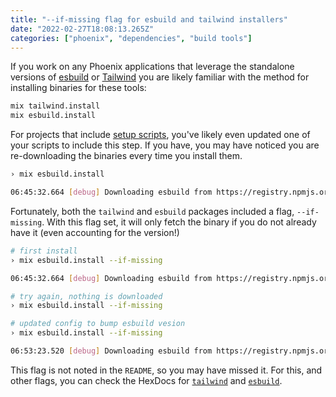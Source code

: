 ```yaml
---
title: "--if-missing flag for esbuild and tailwind installers"
date: "2022-02-27T18:08:13.265Z"
categories: ["phoenix", "dependencies", "build tools"]
---
```


If you work on any Phoenix applications that leverage the standalone versions of [esbuild](https://github.com/phoenixframework/esbuild) or [Tailwind](https://github.com/phoenixframework/tailwind) you are likely familiar with the method for installing binaries for these tools:

```bash
mix tailwind.install
mix esbuild.install
```

For projects that include [setup scripts](https://github.com/github/scripts-to-rule-them-all), you've likely even updated one of your scripts to include this step. If you have, you may have noticed you are re-downloading the binaries every time you install them.

```bash
› mix esbuild.install

06:45:32.664 [debug] Downloading esbuild from https://registry.npmjs.org/esbuild-darwin-64/-/esbuild-darwin-64-0.14.0.tgz
```

Fortunately, both the `tailwind` and `esbuild` packages included a flag, `--if-missing`. With this flag set, it will only fetch the binary if you do not already have it (even accounting for the version!)

```bash
# first install
› mix esbuild.install --if-missing

06:45:32.664 [debug] Downloading esbuild from https://registry.npmjs.org/esbuild-darwin-64/-/esbuild-darwin-64-0.14.0.tgz

# try again, nothing is downloaded
› mix esbuild.install --if-missing

# updated config to bump esbuild vesion
› mix esbuild.install --if-missing

06:53:23.520 [debug] Downloading esbuild from https://registry.npmjs.org/esbuild-darwin-64/-/esbuild-darwin-64-0.14.1.tgz
```

This flag is not noted in the `README`, so you may have missed it. For this, and other flags, you can check the HexDocs for [`tailwind`](https://hexdocs.pm/tailwind/Mix.Tasks.Tailwind.Install.html#content) and [`esbuild`](https://hexdocs.pm/esbuild/Mix.Tasks.Esbuild.Install.html#content).
